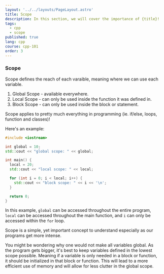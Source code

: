 ```yaml
---
layout: '../../layouts/PageLayout.astro'
title: Scope
description: In this section, we will cover the importance of {title}!
tags:
  - cpp
  - scope
published: true
lang: cpp
course: cpp-101
order: 3
---
```

### Scope
Scope defines the reach of each varaible, meaning where we can use each variable.
1. Global Scope - available everywhere.
2. Local Scope - can only be used inside the function it was defined in.
3. Block Scope - can only be used inside the block or statement.

Scope applies to pretty much everything in programming (ie. if/else, loops, function and classes)!

Here's an example:

```cpp
#include <iostream>

int global = 10;
std::cout << "global scope: " << global;

int main() {
  local = 20;
  std::cout << "local scope: " << local;

  for (int i = 0; i < local; i++) {
    std::cout << "block scope: " << i << '\n';
  }

  return 0;
}
```

In this example, `global` can be accessed throughout the entire program, `local` can be accessed throughout the main function, and `i` can only be accessed within the `for` loop.

Scope is a simple, yet important concept to understand especially as our programs get more intense.

You might be wondering why one would not make all variables global. As the program gets bigger, it's best to keep variables defined in the lowest scope possible. Meaning if a variable is only needed in a block or function, it should be initialized in that block or function. This will lead to a more efficient use of memory and will allow for less clutter in the global scope.